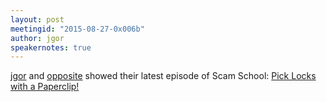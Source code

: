 ```yaml
---
layout: post
meetingid: "2015-08-27-0x006b"
author: jgor
speakernotes: true
---
```


[jgor](https://twitter.com/indiecom) and [opposite](https://twitter.com/dougfarre) showed their latest episode of Scam School: [Pick Locks with a Paperclip!](https://www.youtube.com/watch?v=4mqO4gaQBfY)


